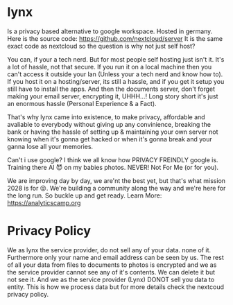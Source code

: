 # lynx

Is a privacy based alternative to google workspace. Hosted in germany. Here is the source code: https://github.com/nextcloud/server
It is the same exact code as nextcloud so the question is why not just self host?

You can, if your a tech nerd.
But for most people self hosting just isn't it. It's a lot of hassle, not that secure. If you run it on a local machine then you can't access it outside your lan (Unless your a tech nerd and know how to). If you host it on a hosting/server, its still a hassle, and if you get it setup you still have to install the apps. And then the documents server, don't forget making your email server, encrypting it, UHHH...! Long story short it's just an enormous hassle (Personal Experience & a Fact).

That's why lynx came into existence, to make privacy, affordable and avaliable to everybody without giving up any convinience, breaking the bank or having the hassle of setting up & maintaining your own server not knowing when it's gonna get hacked or when it's gonna break and your ganna lose all your memories. 

Can't i use google? I think we all know how PRIVACY FREINDLY google is. Training there AI 😈 on my babies photos. NEVER! Not For Me (or for you).

We are improving day by day, we are'nt the best yet, but that's what mission 2028 is for 😜. We're building a community along the way and we're here for the long run. So buckle up and get ready. Learn More: https://analyticscamp.org


# Privacy Policy
We as lynx the service provider, do not sell any of your data. none of it. Furthermore only your name and email address can be seen by us. The rest of all your data from files to documents to photos is encrypted and we as the service provider cannot see any of it's contents. We can delete it but not see it. And we as the service provider (Lynx) DONOT sell you data to entity. This is how we process data but for more details check the nextcoud privacy policy.
